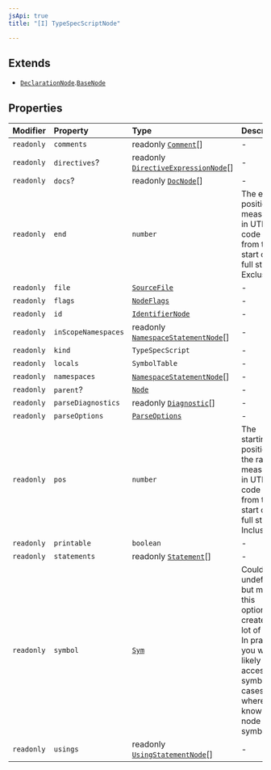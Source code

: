 ```yaml
---
jsApi: true
title: "[I] TypeSpecScriptNode"

---
```

## Extends

- [`DeclarationNode`](DeclarationNode.md).[`BaseNode`](BaseNode.md)

## Properties

| Modifier | Property | Type | Description | Inheritance |
| :------ | :------ | :------ | :------ | :------ |
| `readonly` | `comments` | readonly [`Comment`](../type-aliases/Comment.md)[] | - | - |
| `readonly` | `directives`? | readonly [`DirectiveExpressionNode`](DirectiveExpressionNode.md)[] | - | [`BaseNode`](BaseNode.md).`directives` |
| `readonly` | `docs`? | readonly [`DocNode`](DocNode.md)[] | - | [`BaseNode`](BaseNode.md).`docs` |
| `readonly` | `end` | `number` | The ending position measured in UTF-16 code units from the start of the<br />full string. Exclusive. | [`BaseNode`](BaseNode.md).`end` |
| `readonly` | `file` | [`SourceFile`](SourceFile.md) | - | - |
| `readonly` | `flags` | [`NodeFlags`](../enumerations/NodeFlags.md) | - | [`BaseNode`](BaseNode.md).`flags` |
| `readonly` | `id` | [`IdentifierNode`](IdentifierNode.md) | - | [`DeclarationNode`](DeclarationNode.md).`id` |
| `readonly` | `inScopeNamespaces` | readonly [`NamespaceStatementNode`](NamespaceStatementNode.md)[] | - | - |
| `readonly` | `kind` | `TypeSpecScript` | - | [`BaseNode`](BaseNode.md).`kind` |
| `readonly` | `locals` | `SymbolTable` | - | - |
| `readonly` | `namespaces` | [`NamespaceStatementNode`](NamespaceStatementNode.md)[] | - | - |
| `readonly` | `parent`? | [`Node`](../type-aliases/Node.md) | - | [`BaseNode`](BaseNode.md).`parent` |
| `readonly` | `parseDiagnostics` | readonly [`Diagnostic`](Diagnostic.md)[] | - | - |
| `readonly` | `parseOptions` | [`ParseOptions`](ParseOptions.md) | - | - |
| `readonly` | `pos` | `number` | The starting position of the ranger measured in UTF-16 code units from the<br />start of the full string. Inclusive. | [`BaseNode`](BaseNode.md).`pos` |
| `readonly` | `printable` | `boolean` | - | - |
| `readonly` | `statements` | readonly [`Statement`](../type-aliases/Statement.md)[] | - | - |
| `readonly` | `symbol` | [`Sym`](Sym.md) | Could be undefined but making this optional creates a lot of noise. In practice,<br />you will likely only access symbol in cases where you know the node has a symbol. | [`BaseNode`](BaseNode.md).`symbol` |
| `readonly` | `usings` | readonly [`UsingStatementNode`](UsingStatementNode.md)[] | - | - |
